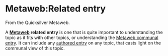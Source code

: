 
# Metaweb:Related entry

From the Quicksilver Metaweb.

A **[Metaweb](/metaweb) related entry** is one that is quite important to understanding the topic as it fits with other topics, or understanding the [Metaweb:communal entry](/metaweb-communal-entry). It can include any [authored entry](/metaweb-authored-entry) on any topic, that casts light on the communal view of this topic.
